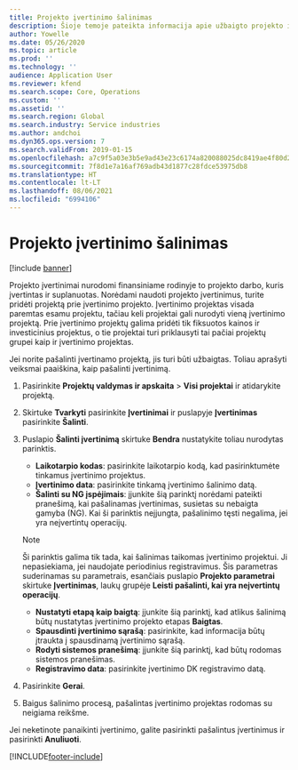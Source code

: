 ```yaml
---
title: Projekto įvertinimo šalinimas
description: Šioje temoje pateikta informacija apie užbaigto projekto įvertinimo pašalinimą.
author: Yowelle
ms.date: 05/26/2020
ms.topic: article
ms.prod: ''
ms.technology: ''
audience: Application User
ms.reviewer: kfend
ms.search.scope: Core, Operations
ms.custom: ''
ms.assetid: ''
ms.search.region: Global
ms.search.industry: Service industries
ms.author: andchoi
ms.dyn365.ops.version: 7
ms.search.validFrom: 2019-01-15
ms.openlocfilehash: a7c9f5a03e3b5e9ad43e23c6174a820088025dc8419ae4f80d247d69e80c8038
ms.sourcegitcommit: 7f8d1e7a16af769adb43d1877c28fdce53975db8
ms.translationtype: HT
ms.contentlocale: lt-LT
ms.lasthandoff: 08/06/2021
ms.locfileid: "6994106"
---
```

# <a name="eliminate-a-project-estimate"></a>Projekto įvertinimo šalinimas

[!include [banner](../includes/banner.md)]

Projekto įvertinimai nurodomi finansiniame rodinyje to projekto darbo, kuris įvertintas ir suplanuotas. Norėdami naudoti projekto įvertinimus, turite pridėti projektą prie įvertinimo projekto. Įvertinimo projektas visada paremtas esamu projektu, tačiau keli projektai gali nurodyti vieną įvertinimo projektą. Prie įvertinimo projektų galima pridėti tik fiksuotos kainos ir investicinius projektus, o tie projektai turi priklausyti tai pačiai projektų grupei kaip ir įvertinimo projektas.

Jei norite pašalinti įvertinamo projektą, jis turi būti užbaigtas. Toliau aprašyti veiksmai paaiškina, kaip pašalinti įvertinimą.

1. Pasirinkite **Projektų valdymas ir apskaita** > **Visi projektai** ir atidarykite projektą. 
2. Skirtuke **Tvarkyti** pasirinkite **Įvertinimai** ir puslapyje **Įvertinimas** pasirinkite **Šalinti**.
3. Puslapio **Šalinti įvertinimą** skirtuke **Bendra** nustatykite toliau nurodytas parinktis.

   - **Laikotarpio kodas**: pasirinkite laikotarpio kodą, kad pasirinktumėte tinkamus įvertinimo projektus. 
   - **Įvertinimo data**: pasirinkite tinkamą įvertinimo šalinimo datą.
   - **Šalinti su NG įspėjimais**: įjunkite šią parinktį norėdami pateikti pranešimą, kai pašalinamas įvertinimas, susietas su nebaigta gamyba (NG). Kai ši parinktis neįjungta, pašalinimo tęsti negalima, jei yra neįvertintų operacijų. 
   > [!NOTE]
   > Ši parinktis galima tik tada, kai šalinimas taikomas įvertinimo projektui. Ji nepasiekiama, jei naudojate periodinius registravimus. Šis parametras suderinamas su parametrais, esančiais puslapio **Projekto parametrai** skirtuke **Įvertinimas**, laukų grupėje **Leisti pašalinti, kai yra neįvertintų operacijų**.
   - **Nustatyti etapą kaip baigtą**: įjunkite šią parinktį, kad atlikus šalinimą būtų nustatytas įvertinimo projekto etapas **Baigtas**.
   - **Spausdinti įvertinimo sąrašą**: pasirinkite, kad informacija būtų įtraukta į spausdinamą įvertinimo sąrašą.
   - **Rodyti sistemos pranešimą**: įjunkite šią parinktį, kad būtų rodomas sistemos pranešimas.
   - **Registravimo data**: pasirinkite įvertinimo DK registravimo datą.

4.  Pasirinkite **Gerai**.
5. Baigus šalinimo procesą, pašalintas įvertinimo projektas rodomas su neigiama reikšme. 

Jei neketinote panaikinti įvertinimo, galite pasirinkti pašalintus įvertinimus ir pasirinkti **Anuliuoti**.   


[!INCLUDE[footer-include](../includes/footer-banner.md)]